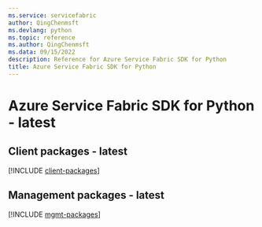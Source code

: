 ```yaml
---
ms.service: servicefabric
author: QingChenmsft
ms.devlang: python
ms.topic: reference
ms.author: QingChenmsft
ms.data: 09/15/2022
description: Reference for Azure Service Fabric SDK for Python
title: Azure Service Fabric SDK for Python
---
```

# Azure Service Fabric SDK for Python - latest

## Client packages - latest
[!INCLUDE [client-packages](service-fabric-client-index.md)]
## Management packages - latest
[!INCLUDE [mgmt-packages](service-fabric-mgmt-index.md)]